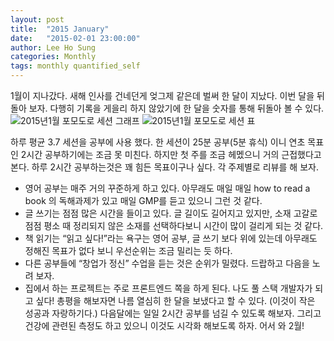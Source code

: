 ```yaml
---
layout: post
title:  "2015 January"
date:   "2015-02-01 23:00:00"
author: Lee Ho Sung
categories: Monthly
tags: monthly quantified_self
---
```


1월이 지나갔다. 새해 인사를 건네던게 엊그제 같은데 벌써 한 달이 지났다. 이번 달을 뒤돌아 보자. 다행히 기록을 게을리 하지 않았기에 한 달을 숫자를 통해 뒤돌아 볼 수 있다. 
![2015년1월 포모도로 세션 그래프](/assets/2015-January-1.png)
![2015년1월 포모도로 세션 표](/assets/2015-January-2.png)

하루 평균 3.7 세션을 공부에 사용 했다. 한 세션이 25분 공부(5분 휴식) 이니 연초 목표인 2시간 공부하기에는 조금 못 미친다. 하지만 첫 주를 조금 헤멨으니 거의 근접했다고 본다. 하루 2시간 공부하는것은 꽤 힘든 목표이구나 싶다. 
각 주제별로 리뷰를 해 보자. 
* 영어 공부는 매주 거의 꾸준하게 하고 있다. 아무래도 매일 매일 how to read a book 의 독해과제가 있고 매일 GMP를 듣고 있으니 그런 것 같다. 
* 글 쓰기는 점점 많은 시간을 들이고 있다. 글 길이도 길어지고 있지만, 소재 고갈로 점점 평소 때 정리되지 않은 소재를 선택하다보니 시간이 많이 걸리게 되는 것 같다. 
* 책 읽기는 “읽고 싶다!”라는 욕구는 영어 공부, 글 쓰기 보다 위에 있는데 아무래도 정해진 목표가 없다 보니 우선순위는 조금 밀리는 듯 하다.
* 다른 공부들에 “창업가 정신” 수업을 듣는 것은 순위가 밀렸다. 드랍하고 다음을 노려 보자.
* 집에서 하는 프로젝트는 주로 프론트엔드 쪽을 하게 된다. 나도 풀 스택 개발자가 되고 싶다!
총평을 해보자면 나름 열심히 한 달을 보냈다고 할 수 있다. (이것이 작은 성공과 자랑하기다.) 다음달에는 일일 2시간 공부를 넘길 수 있도록 해보자. 그리고 건강에 관련된 측정도 하고 있으니 이것도 시각화 해보도록 하자. 
어서 와 2월!
